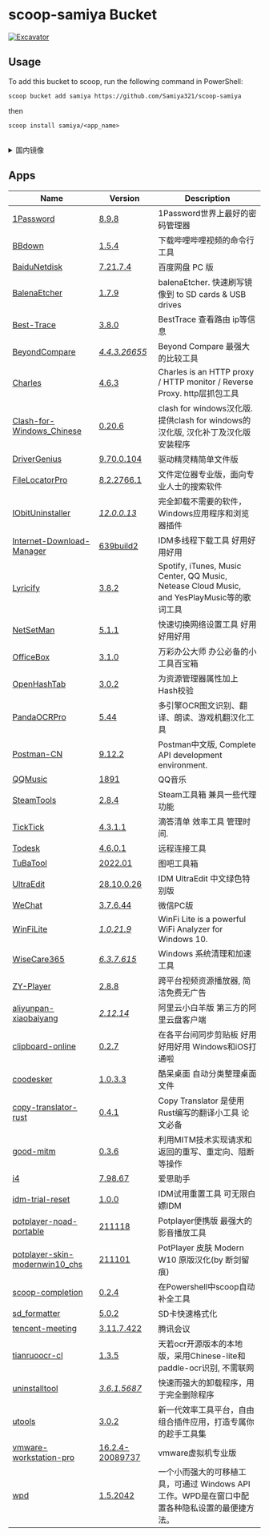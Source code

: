# scoop-samiya Bucket

[![Excavator](https://github.com/Samiya321/scoop-samiya/actions/workflows/schedule.yml/badge.svg)](https://github.com/Samiya321/scoop-samiya/actions/workflows/schedule.yml)

## Usage

To add this bucket to scoop, run the following command in PowerShell:

```
scoop bucket add samiya https://github.com/Samiya321/scoop-samiya
```

then

```
scoop install samiya/<app_name>
```
<br/>
<details>
<summary>国内镜像</summary>
<br/>

```
scoop bucket add samiya https://jihulab.com/samiya/scoop-samiya
```

</details>


## Apps

<!-- <apps> -->
<!-- The following table was inserted by makeindex.py -->
<!-- Your edits will be lost the next time makeindex.py is run -->
|Name|Version|Description|
|----|-------|-----------|
|[1Password](https://1password.com/ "https://1password.com/")|[8.9.8](https://app-updates.agilebits.com/product_history/OPW8 "https://app-updates.agilebits.com/product_history/OPW8")|1Password世界上最好的密码管理器|
|[BBdown](https://github.com/nilaoda/BBDown "https://github.com/nilaoda/BBDown")|[1.5.4](https://api.github.com/repos/nilaoda/BBDown/releases/latest "https://api.github.com/repos/nilaoda/BBDown/releases/latest")|下载哔哩哔哩视频的命令行工具|
|[BaiduNetdisk](https://yun.baidu.com "https://yun.baidu.com")|[7.21.7.4](https://pan.baidu.com/disk/cmsdata?do=client "https://pan.baidu.com/disk/cmsdata?do=client")|百度网盘 PC 版|
|[BalenaEtcher](https://www.balena.io/etcher/ "https://www.balena.io/etcher/")|[1.7.9](https://www.balena.io/etcher/ "https://www.balena.io/etcher/")|balenaEtcher. 快速刷写镜像到 to SD cards & USB drives|
|[Best-Trace](https://en.ipip.net/product/client.html "https://en.ipip.net/product/client.html")|[3.8.0](https://www.ipip.net/product/client.html "https://www.ipip.net/product/client.html")|BestTrace 查看路由 ip等信息|
|[BeyondCompare](https://www.scootersoftware.com/download.php "https://www.scootersoftware.com/download.php")|[<i>4.4.3.26655</i>](https://www.scootersoftware.com/download.php "https://www.scootersoftware.com/download.php")|Beyond Compare 最强大的比较工具|
|[Charles](https://www.charlesproxy.com/ "https://www.charlesproxy.com/")|[4.6.3](https://raw.githubusercontent.com/kkzzhizhou/scoop-zapps/master/versions/Charles.latest "https://raw.githubusercontent.com/kkzzhizhou/scoop-zapps/master/versions/Charles.latest")|Charles is an HTTP proxy / HTTP monitor / Reverse Proxy. http层抓包工具|
|[Clash-for-Windows_Chinese](https://github.com/ender-zhao/Clash-for-Windows_Chinese "https://github.com/ender-zhao/Clash-for-Windows_Chinese")|[0.20.6](https://github.com/ender-zhao/Clash-for-Windows_Chinese/releases "https://github.com/ender-zhao/Clash-for-Windows_Chinese/releases")|clash for windows汉化版. 提供clash for windows的汉化版, 汉化补丁及汉化版安装程序|
|[DriverGenius](http://www.drivergenius.com/ "http://www.drivergenius.com/")|[9.70.0.104](https://raw.githubusercontent.com/kkzzhizhou/scoop-zapps/master/versions/DriverGenius.latest "https://raw.githubusercontent.com/kkzzhizhou/scoop-zapps/master/versions/DriverGenius.latest")|驱动精灵精简单文件版|
|[FileLocatorPro](https://www.mythicsoft.com/filelocatorpro/ "https://www.mythicsoft.com/filelocatorpro/")|[8.2.2766.1](https://raw.githubusercontent.com/kkzzhizhou/scoop-zapps/master/versions/FileLocatorPro.latest "https://raw.githubusercontent.com/kkzzhizhou/scoop-zapps/master/versions/FileLocatorPro.latest")|文件定位器专业版，面向专业人士的搜索软件|
|[IObitUninstaller](https://www.iobit.com/en/advanceduninstaller.php "https://www.iobit.com/en/advanceduninstaller.php")|[<i>12.0.0.13</i>](https://www.iobit.com/en/advanceduninstaller.php "https://www.iobit.com/en/advanceduninstaller.php")|完全卸载不需要的软件，Windows应用程序和浏览器插件|
|[Internet-Download-Manager](http://www.internetdownloadmanager.com "http://www.internetdownloadmanager.com")|[639build2](http://www.internetdownloadmanager.com/download.html "http://www.internetdownloadmanager.com/download.html")|IDM多线程下载工具 好用好用好用|
|[Lyricify](https://github.com/WXRIW/Lyricify-App "https://github.com/WXRIW/Lyricify-App")|[3.8.2](https://github.com/WXRIW/Lyricify-App "https://github.com/WXRIW/Lyricify-App")|Spotify, iTunes, Music Center, QQ Music, Netease Cloud Music, and YesPlayMusic等的歌词工具|
|[NetSetMan](https://www.netsetman.com/en/freeware "https://www.netsetman.com/en/freeware")|[5.1.1](https://www.netsetman.com/en/freeware "https://www.netsetman.com/en/freeware")|快速切换网络设置工具 好用好用好用|
|[OfficeBox](http://www.wofficebox.com/ "http://www.wofficebox.com/")|[3.1.0](http://www.wofficebox.com/js/common.js "http://www.wofficebox.com/js/common.js")|万彩办公大师 办公必备的小工具百宝箱|
|[OpenHashTab](https://github.com/namazso/OpenHashTab "https://github.com/namazso/OpenHashTab")|[3.0.2](https://github.com/namazso/OpenHashTab "https://github.com/namazso/OpenHashTab")|为资源管理器属性加上Hash校验|
|[PandaOCRPro](https://github.com/miaomiaosoft/PandaOCR.Pro "https://github.com/miaomiaosoft/PandaOCR.Pro")|[5.44](https://github.com/miaomiaosoft/PandaOCR.Pro "https://github.com/miaomiaosoft/PandaOCR.Pro")|多引擎OCR图文识别、翻译、朗读、游戏机翻汉化工具|
|[Postman-CN](https://github.com/hlmd/postman-cn "https://github.com/hlmd/postman-cn")|[9.12.2](https://github.com/hlmd/postman-cn "https://github.com/hlmd/postman-cn")|Postman中文版, Complete API development environment.|
|[QQMusic](https://y.qq.com/ "https://y.qq.com/")|[1891](https://api.nicoconi.com/updater/qqmusic "https://api.nicoconi.com/updater/qqmusic")|QQ音乐|
|[SteamTools](https://github.com/SteamTools-Team/SteamTools/ "https://github.com/SteamTools-Team/SteamTools/")|[2.8.4](https://github.com/SteamTools-Team/SteamTools/ "https://github.com/SteamTools-Team/SteamTools/")|Steam工具箱 兼具一些代理功能|
|[TickTick](https://ticktick.com/home "https://ticktick.com/home")|[4.3.1.1](https://gist.github.com/qyurila/f85676b9caeb1917d0f3eecfa2d5fcc0 "https://gist.github.com/qyurila/f85676b9caeb1917d0f3eecfa2d5fcc0")|滴答清单 效率工具 管理时间.|
|[Todesk](https://www.todesk.com/ "https://www.todesk.com/")|[4.6.0.1](https://update.todesk.com/windows/uplog.html "https://update.todesk.com/windows/uplog.html")|远程连接工具|
|[TuBaTool](https://github.com/kkzzhizhou/scoop-zapps "https://github.com/kkzzhizhou/scoop-zapps")|[2022.01](https://raw.githubusercontent.com/kkzzhizhou/scoop-zapps/master/versions/TuBaTool.latest "https://raw.githubusercontent.com/kkzzhizhou/scoop-zapps/master/versions/TuBaTool.latest")|图吧工具箱|
|[UltraEdit](https://www.yijingying.com/1387.html "https://www.yijingying.com/1387.html")|[28.10.0.26](https://www.yijingying.com/1387.html "https://www.yijingying.com/1387.html")|IDM UltraEdit 中文绿色特别版 |
|[WeChat](https://pc.weixin.qq.com/ "https://pc.weixin.qq.com/")|[3.7.6.44](https://pc.qq.com/detail/8/detail_11488.html "https://pc.qq.com/detail/8/detail_11488.html")|微信PC版|
|[WinFiLite](https://www.helge-keck.com/ "https://www.helge-keck.com/")|[<i>1.0.21.9</i>](https://www.helge-keck.com/ "https://www.helge-keck.com/")|WinFi Lite is a powerful WiFi Analyzer for Windows 10.|
|[WiseCare365](https://www.wisecleaner.com.cn/wise-care-365.html "https://www.wisecleaner.com.cn/wise-care-365.html")|[<i>6.3.7.615</i>](https://www.wisecleaner.com.cn/wise-care-365.html "https://www.wisecleaner.com.cn/wise-care-365.html")|Windows 系统清理和加速工具|
|[ZY-Player](http://zyplayer.fun/ "http://zyplayer.fun/")|[2.8.8](http://zyplayer.fun/ "http://zyplayer.fun/")|跨平台视频资源播放器, 简洁免费无广告|
|[aliyunpan-xiaobaiyang](https://github.com/liupan1890/aliyunpan "https://github.com/liupan1890/aliyunpan")|[<i>2.12.14</i>](https://github.com/liupan1890/aliyunpan "https://github.com/liupan1890/aliyunpan")|阿里云小白羊版 第三方的阿里云盘客户端|
|[clipboard-online](https://github.com/YanxinTang/clipboard-online "https://github.com/YanxinTang/clipboard-online")|[0.2.7](https://github.com/YanxinTang/clipboard-online "https://github.com/YanxinTang/clipboard-online")|在各平台间同步剪贴板 好用好用好用 Windows和iOS打通啦|
|[coodesker](https://www.coodesker.com/ "https://www.coodesker.com/")|[1.0.3.3](https://www.coodesker.com/ "https://www.coodesker.com/")|酷呆桌面 自动分类整理桌面文件|
|[copy-translator-rust](https://github.com/zu1k/copy-translator "https://github.com/zu1k/copy-translator")|[0.4.1](https://github.com/zu1k/copy-translator "https://github.com/zu1k/copy-translator")|Copy Translator 是使用Rust编写的翻译小工具 论文必备|
|[good-mitm](https://github.com/zu1k/good-mitm "https://github.com/zu1k/good-mitm")|[0.3.6](https://github.com/zu1k/good-mitm "https://github.com/zu1k/good-mitm")|利用MITM技术实现请求和返回的重写、重定向、阻断等操作|
|[i4](https://www.i4.cn/pro_pc.html "https://www.i4.cn/pro_pc.html")|[7.98.67](https://www.i4.cn/pro_pc.html "https://www.i4.cn/pro_pc.html")|爱思助手|
|[idm-trial-reset](https://github.com/J2TEAM/idm-trial-reset "https://github.com/J2TEAM/idm-trial-reset")|[1.0.0](https://github.com/J2TEAM/idm-trial-reset "https://github.com/J2TEAM/idm-trial-reset")|IDM试用重置工具 可无限白嫖IDM|
|[potplayer-noad-portable](https://potplayer.daum.net "https://potplayer.daum.net")|[211118](https://raw.githubusercontent.com/JaimeZeng/scoop-apps-version/main/PotPlayer "https://raw.githubusercontent.com/JaimeZeng/scoop-apps-version/main/PotPlayer")|Potplayer便携版 最强大的影音播放工具|
|[potplayer-skin-modernwin10_chs](https://pan.lanzoui.com/b0i38vsd "https://pan.lanzoui.com/b0i38vsd")|[211101](https://raw.githubusercontent.com/JaimeZeng/scoop-apps-version/main/PotPlayer "https://raw.githubusercontent.com/JaimeZeng/scoop-apps-version/main/PotPlayer")|PotPlayer 皮肤 Modern W10 原版汉化(by 断剑留痕)|
|[scoop-completion](https://github.com/Moeologist/scoop-completion "https://github.com/Moeologist/scoop-completion")|[0.2.4](https://api.github.com/repos/Moeologist/scoop-completion/tags "https://api.github.com/repos/Moeologist/scoop-completion/tags")|在Powershell中scoop自动补全工具|
|[sd_formatter](https://www.sdcard.org/ja/ "https://www.sdcard.org/ja/")|[5.0.2](https://www.sdcard.org/downloads/formatter/ "https://www.sdcard.org/downloads/formatter/")|SD卡快速格式化|
|[tencent-meeting](https://meeting.tencent.com/ "https://meeting.tencent.com/")|[3.11.7.422](https://meeting.tencent.com/web-service/query-download-info?q=%5B%7B%22package-type%22:%22app%22,%22channel%22:%220300000000%22,%22platform%22:%22windows%22%7D%5D&nonce=AAAAAAAAAAAAAAAA "https://meeting.tencent.com/web-service/query-download-info?q=%5B%7B%22package-type%22:%22app%22,%22channel%22:%220300000000%22,%22platform%22:%22windows%22%7D%5D&nonce=AAAAAAAAAAAAAAAA")|腾讯会议|
|[tianruoocr-cl](https://gitee.com/wanglifree/tianruoocr-cl "https://gitee.com/wanglifree/tianruoocr-cl")|[1.3.5](https://api.github.com/repos/wangfreexx/wangfreexx-tianruoocr-cl-paddle/releases/latest "https://api.github.com/repos/wangfreexx/wangfreexx-tianruoocr-cl-paddle/releases/latest")|天若ocr开源版本的本地版，采用Chinese-lite和paddle-ocr识别, 不需联网|
|[uninstalltool](https://www.crystalidea.com/uninstall-tool "https://www.crystalidea.com/uninstall-tool")|[<i>3.6.1.5687</i>](https://www.crystalidea.com/uninstall-tool "https://www.crystalidea.com/uninstall-tool")|快速而强大的卸载程序，用于完全删除程序|
|[utools](https://u.tools/ "https://u.tools/")|[3.0.2](https://publish.u-tools.cn/version2/latest.yml "https://publish.u-tools.cn/version2/latest.yml")|新一代效率工具平台，自由组合插件应用，打造专属你的趁手工具集|
|[vmware-workstation-pro](https://www.vmware.com/products/workstation-pro.html "https://www.vmware.com/products/workstation-pro.html")|[16.2.4-20089737](https://chocolatey.org/packages/vmwareworkstation "https://chocolatey.org/packages/vmwareworkstation")|vmware虚拟机专业版|
|[wpd](https://wpd.app/ "https://wpd.app/")|[1.5.2042](https://wpd.app/ "https://wpd.app/")|一个小而强大的可移植工具，可通过 Windows API 工作。WPD是在窗口中配置各种隐私设置的最便捷方法。|
